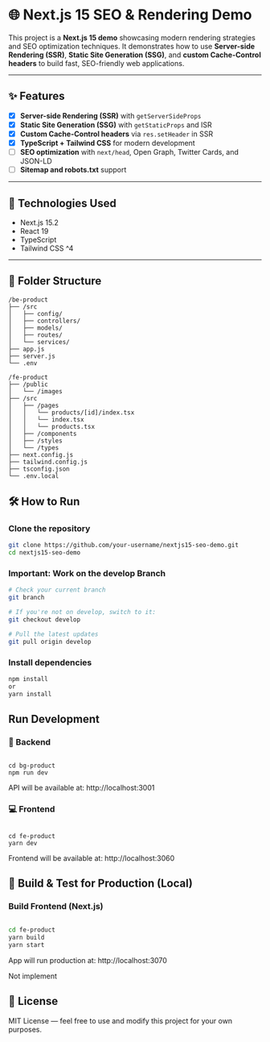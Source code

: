 # 🌐 Next.js 15 SEO & Rendering Demo

This project is a **Next.js 15 demo** showcasing modern rendering strategies and SEO optimization techniques. It demonstrates how to use **Server-side Rendering (SSR)**, **Static Site Generation (SSG)**, and **custom Cache-Control headers** to build fast, SEO-friendly web applications.

---

## ✨ Features

- [x] **Server-side Rendering (SSR)** with `getServerSideProps`
- [x] **Static Site Generation (SSG)** with `getStaticProps` and ISR
- [x] **Custom Cache-Control headers** via `res.setHeader` in SSR
- [x] **TypeScript + Tailwind CSS** for modern development
- [ ] **SEO optimization** with `next/head`, Open Graph, Twitter Cards, and JSON-LD
- [ ] **Sitemap and robots.txt** support

---

## 🧰 Technologies Used

- Next.js 15.2
- React 19
- TypeScript
- Tailwind CSS ^4

---

## 📁 Folder Structure

```
/be-product
├── /src
│   ├── config/
│   ├── controllers/
│   ├── models/
│   ├── routes/
│   └── services/
├── app.js
├── server.js
└── .env

/fe-product
├── /public
│   └── /images
├── /src
│   ├── /pages
│   │   └── products/[id]/index.tsx
│   │   └── index.tsx
│   │   └── products.tsx
│   ├── /components
│   ├── /styles
│   └── /types
├── next.config.js
├── tailwind.config.js
├── tsconfig.json
└── .env.local

```

## 🛠️ How to Run

### Clone the repository

```bash
git clone https://github.com/your-username/nextjs15-seo-demo.git
cd nextjs15-seo-demo

```

### Important: Work on the develop Branch

```bash
# Check your current branch
git branch

# If you're not on develop, switch to it:
git checkout develop

# Pull the latest updates
git pull origin develop

```

### Install dependencies

```bash
npm install
or
yarn install

```

## Run Development

### 🔧 Backend

```shell

cd bg-product
npm run dev

```

API will be available at: http://localhost:3001

### 💻 Frontend

```shell

cd fe-product
yarn dev
```

Frontend will be available at: http://localhost:3060

## 🚀 Build & Test for Production (Local)

### Build Frontend (Next.js)

```bash

cd fe-product
yarn build
yarn start

```

App will run production at: http://localhost:3070

Not implement

## 📄 License

MIT License — feel free to use and modify this project for your own purposes.
